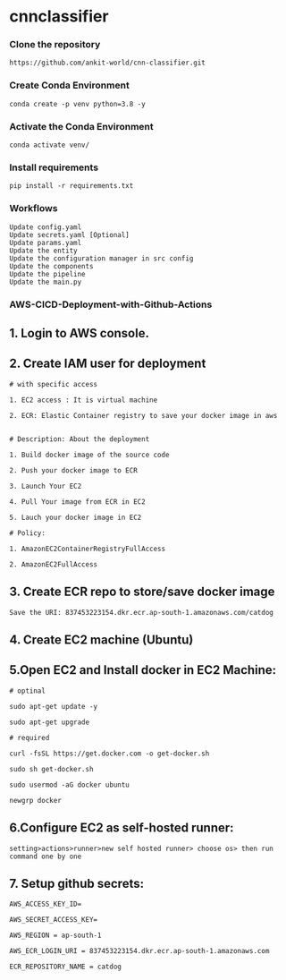 # cnnclassifier

### Clone the repository
```
https://github.com/ankit-world/cnn-classifier.git
```

### Create Conda Environment
```
conda create -p venv python=3.8 -y
```

### Activate the Conda Environment
```
conda activate venv/
```

### Install requirements
```
pip install -r requirements.txt
```

### Workflows
```
Update config.yaml
Update secrets.yaml [Optional]
Update params.yaml
Update the entity
Update the configuration manager in src config
Update the components
Update the pipeline
Update the main.py
```

### AWS-CICD-Deployment-with-Github-Actions

## 1. Login to AWS console.

## 2. Create IAM user for deployment
```
# with specific access

1. EC2 access : It is virtual machine

2. ECR: Elastic Container registry to save your docker image in aws


# Description: About the deployment

1. Build docker image of the source code

2. Push your docker image to ECR

3. Launch Your EC2 

4. Pull Your image from ECR in EC2

5. Lauch your docker image in EC2

# Policy:

1. AmazonEC2ContainerRegistryFullAccess

2. AmazonEC2FullAccess
```

## 3. Create ECR repo to store/save docker image
```
Save the URI: 837453223154.dkr.ecr.ap-south-1.amazonaws.com/catdog
```

## 4. Create EC2 machine (Ubuntu)

## 5.Open EC2 and Install docker in EC2 Machine:
```
# optinal

sudo apt-get update -y

sudo apt-get upgrade

# required

curl -fsSL https://get.docker.com -o get-docker.sh

sudo sh get-docker.sh

sudo usermod -aG docker ubuntu

newgrp docker
```

## 6.Configure EC2 as self-hosted runner:
```
setting>actions>runner>new self hosted runner> choose os> then run command one by one
```

## 7. Setup github secrets:
```
AWS_ACCESS_KEY_ID=

AWS_SECRET_ACCESS_KEY=

AWS_REGION = ap-south-1

AWS_ECR_LOGIN_URI = 837453223154.dkr.ecr.ap-south-1.amazonaws.com

ECR_REPOSITORY_NAME = catdog
```


